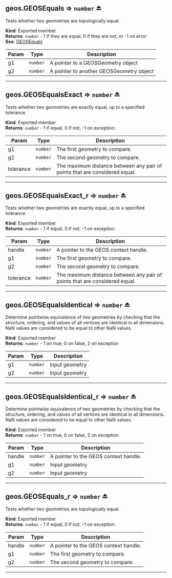 <a name="exp_module_geos--geos.GEOSEquals"></a>

## geos.GEOSEquals ⇒ <code>number</code> ⏏
Tests whether two geometries are topologically equal.

**Kind**: Exported member  
**Returns**: <code>number</code> - 1 if they are equal, 0 if they are not, or -1 on error  
**See**: [GEOSEquals](https://libgeos.org/doxygen/geos__c_8h.html#a5b6b7a4a8a0c5f0c1a2e3a9d9b4f6c7f)  

| Param | Type | Description |
| --- | --- | --- |
| g1 | <code>number</code> | A pointer to a GEOSGeometry object |
| g2 | <code>number</code> | A pointer to another GEOSGeometry object |


---
<a name="exp_module_geos--geos.GEOSEqualsExact"></a>

## geos.GEOSEqualsExact ⇒ <code>number</code> ⏏
Tests whether two geometries are exactly equal, up to a specified tolerance.

**Kind**: Exported member  
**Returns**: <code>number</code> - 1 if equal, 0 if not, -1 on exception.  

| Param | Type | Description |
| --- | --- | --- |
| g1 | <code>number</code> | The first geometry to compare. |
| g2 | <code>number</code> | The second geometry to compare. |
| tolerance | <code>number</code> | The maximum distance between any pair of points that are considered equal. |


---
<a name="exp_module_geos--geos.GEOSEqualsExact_r"></a>

## geos.GEOSEqualsExact\_r ⇒ <code>number</code> ⏏
Tests whether two geometries are exactly equal, up to a specified tolerance.

**Kind**: Exported member  
**Returns**: <code>number</code> - 1 if equal, 0 if not, -1 on exception.  

| Param | Type | Description |
| --- | --- | --- |
| handle | <code>number</code> | A pointer to the GEOS context handle. |
| g1 | <code>number</code> | The first geometry to compare. |
| g2 | <code>number</code> | The second geometry to compare. |
| tolerance | <code>number</code> | The maximum distance between any pair of points that are considered equal. |


---
<a name="exp_module_geos--geos.GEOSEqualsIdentical"></a>

## geos.GEOSEqualsIdentical ⇒ <code>number</code> ⏏
Determine pointwise equivalence of two geometries by checking
that the structure, ordering, and values of all vertices are
identical in all dimensions. NaN values are considered to be
equal to other NaN values.

**Kind**: Exported member  
**Returns**: <code>number</code> - 1 on true, 0 on false, 2 on exception  

| Param | Type | Description |
| --- | --- | --- |
| g1 | <code>number</code> | Input geometry |
| g2 | <code>number</code> | Input geometry |


---
<a name="exp_module_geos--geos.GEOSEqualsIdentical_r"></a>

## geos.GEOSEqualsIdentical\_r ⇒ <code>number</code> ⏏
Determine pointwise equivalence of two geometries by checking
that the structure, ordering, and values of all vertices are
identical in all dimensions. NaN values are considered to be
equal to other NaN values.

**Kind**: Exported member  
**Returns**: <code>number</code> - 1 on true, 0 on false, 2 on exception  

| Param | Type | Description |
| --- | --- | --- |
| handle | <code>number</code> | A pointer to the GEOS context handle. |
| g1 | <code>number</code> | Input geometry |
| g2 | <code>number</code> | Input geometry |


---
<a name="exp_module_geos--geos.GEOSEquals_r"></a>

## geos.GEOSEquals\_r ⇒ <code>number</code> ⏏
Tests whether two geometries are topologically equal.

**Kind**: Exported member  
**Returns**: <code>number</code> - 1 if equal, 0 if not, -1 on exception.  

| Param | Type | Description |
| --- | --- | --- |
| handle | <code>number</code> | A pointer to the GEOS context handle. |
| g1 | <code>number</code> | The first geometry to compare. |
| g2 | <code>number</code> | The second geometry to compare. |


---
